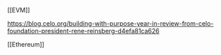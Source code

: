 [[EVM]]

https://blog.celo.org/building-with-purpose-year-in-review-from-celo-foundation-president-rene-reinsberg-d4efa81ca626

[[Ethereum]]
